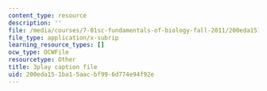 ```yaml
---
content_type: resource
description: ''
file: /media/courses/7-01sc-fundamentals-of-biology-fall-2011/200eda151ba15aacbf996d774e94f92e_BIIWlZqWxKg.vtt
file_type: application/x-subrip
learning_resource_types: []
ocw_type: OCWFile
resourcetype: Other
title: 3play caption file
uid: 200eda15-1ba1-5aac-bf99-6d774e94f92e
---
```

